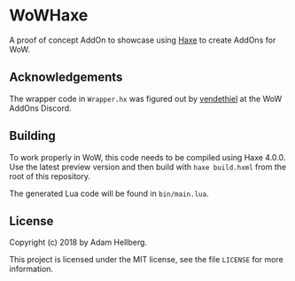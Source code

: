 # WoWHaxe

A proof of concept AddOn to showcase using [Haxe][haxe] to create AddOns for WoW.

## Acknowledgements

The wrapper code in `Wrapper.hx` was figured out by [vendethiel][] at the WoW AddOns Discord.

## Building

To work properly in WoW, this code needs to be compiled using Haxe 4.0.0.
Use the latest preview version and then build with `haxe build.hxml` from the root of this repository.

The generated Lua code will be found in `bin/main.lua`.

## License

Copyright (c) 2018 by Adam Hellberg.

This project is licensed under the MIT license, see the file `LICENSE` for more information.

[haxe]: https://haxe.org
[vendethiel]: https://github.com/vendethiel
